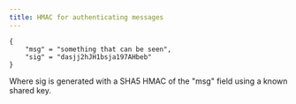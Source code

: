 ```yaml
---
title: HMAC for authenticating messages
---
```


    {
        "msg" = "something that can be seen",
        "sig" = "dasjj2hJH1bsja197AHbeb"
    }

Where sig is generated with a SHA5 HMAC of the "msg" field using a known
shared key.

